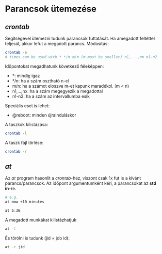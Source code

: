 # Parancsok ütemezése

## *crontab*

Segítségével ütemezni tudunk parancsok futtatását. Ha amegadott feltéttel teljesül, akkor lefut a megadott parancs.
Módosítás:
```bash
crontab -e
# times can be used with * */n m/n (m must be smaller) n1,...,nn n1-n2
```
Időpontokat megadhatunk következő féleképpen:
- \*: mindig igaz
- \*/n: ha a szám osztható n-el
- m/n: ha a számot eloszva m-et kapunk maradékol. (m < n)
- n1,...,nx: ha a szám megegyezik a megadottal
- n1-n2: ha a szám az intervallumba esik

Speciális eset is lehet:
- @reboot: minden újrainduláskor

A taszkok kilistázása:
```bash
crontab -l
```

A taszk fájl törlése:
```bash
crontab -r
```

## *at*

Az *at* program hasonlít a *crontab*-hez, viszont csak 1x fut le a kívánt parancs/parancsok.
Az időpont argumentumként kéri, a parancsokat az **std in**-re.
```bash
# e.g.
at now +10 minutes

at 5:36
```

A megadott munkákat kilistázhatjuk:
```bash
at -l
```

És törölni is tudunk (jid = job id):
```bash
at -r jid
```
